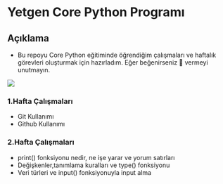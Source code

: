 # Yetgen Core Python Programı

## Açıklama
- Bu repoyu Core Python eğitiminde öğrendiğim çalışmaları ve haftalık görevleri oluşturmak için hazırladım. Eğer beğenirseniz 🌟 vermeyi unutmayın. 

<img src="https://yetkingencler.com/wp-content/uploads/2021/07/YetGenLogo.png">


### 1.Hafta Çalışmaları
- Git Kullanımı
- Github Kullanımı

### 2.Hafta Çalışmaları
- print() fonksiyonu nedir, ne işe yarar ve yorum satırları
- Değişkenler,tanımlama kuralları ve type() fonksiyonu
- Veri türleri ve input() fonksiyonuyla input alma
